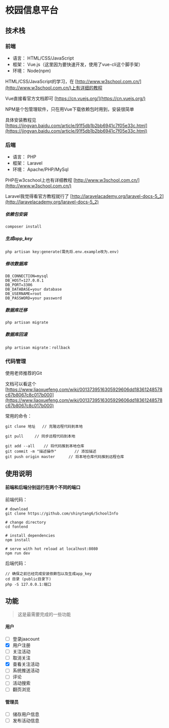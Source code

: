 # 校园信息平台

## 技术栈

### 前端

* 语言： HTML/CSS/JavaScript
* 框架： Vue.js（这里因为要快速开发，使用了vue-cli这个脚手架）
* 环境： Node(npm)

HTML/CSS/JavaScript的学习，在 [http://www.w3school.com.cn/](http://www.w3school.com.cn/)上有详细的教程

Vue直接看官方文档即可 [https://cn.vuejs.org/](https://cn.vuejs.org/)

NPM是个包管理软件，只在用Vue下载依赖包时用到，安装很简单

具体安装教程见 [https://jingyan.baidu.com/article/91f5db1b2bb6941c7f05e33c.html](https://jingyan.baidu.com/article/91f5db1b2bb6941c7f05e33c.html)


### 后端

* 语言： PHP
* 框架： Laravel
* 环境： Apache/PHP/MySql 	

PHP在w3cschool上也有详细教程 [http://www.w3school.com.cn/](http://www.w3school.com.cn/)

Laravel我觉得看官方教程就行了 [http://laravelacademy.org/laravel-docs-5_2](http://laravelacademy.org/laravel-docs-5_2)

##### 依赖包安装

	composer install

##### 生成app_key

	php artisan key:generate(需先将.env.example改为.env) 

##### 修改数据库
	
	DB_CONNECTION=mysql
	DB_HOST=127.0.0.1
	DB_PORT=3306
	DB_DATABASE=your database
	DB_USERNAME=root
	DB_PASSWORD=your password

##### 数据库迁移

	php artisan migrate

##### 数据库回滚

	php artisan migrate：rollback

### 代码管理

使用老师推荐的Git

文档可以看这个  [https://www.liaoxuefeng.com/wiki/0013739516305929606dd18361248578c67b8067c8c017b000](https://www.liaoxuefeng.com/wiki/0013739516305929606dd18361248578c67b8067c8c017b000)

常用的命令：
	
	git clone 地址   // 克隆远程代码到本地	

	git pull     // 同步远程代码到本地
	
	git add --all 	 // 将代码推到本地仓库
	git commit -m "描述操作"		// 添加描述
	git push origin master		// 将本地仓库代码推到远程仓库

## 使用说明

#### 前端和后端分别运行在两个不同的端口

前端代码：

	# download
	git clone https://github.com/shinytang6/SchoolInfo

	# change directory
	cd fontend

	# install dependencies
	npm install

	# serve with hot reload at localhost:8080
	npm run dev

后端代码：
	
	// 确保之前已经完成安装依赖包以及生成app_key
	cd 目录 (public目录下)
	php -S 127.0.0.1:端口

## 功能

> 这是最需要完成的一些功能

#### 用户

- [ ] 登录jaacount
- [x] 用户注册
- [ ] 关注活动
- [ ] 取消关注
- [x] 查看关注活动 
- [ ] 系统推送活动
- [ ] 评论
- [ ] 活动搜索
- [ ] 翻页浏览

#### 管理员

- [ ] 储存用户信息
- [ ] 发布活动信息
